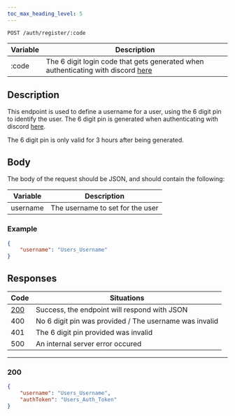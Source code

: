 ```yaml
---
toc_max_heading_level: 5
---
```


```
POST /auth/register/:code
```

| Variable | Description |
| -------- | -------- |
| :code    | The 6 digit login code that gets generated when authenticating with discord [here](https://api.kocity.xyz/web/discord) |

## Description

This endpoint is used to define a username for a user, using the 6 digit pin to identify the user. The 6 digit pin is generated when authenticating with discord [here](https://api.kocity.xyz/web/discord).

The 6 digit pin is only valid for 3 hours after being generated.

## Body

The body of the request should be JSON, and should contain the following:

| Variable | Description |
| -------- | -------- |
| username | The username to set for the user |

### Example

```json
{
    "username": "Users_Username"
}
```

## Responses

| Code | Situations |
| -------- | -------- |
| [200](#200) | Success, the endpoint will respond with JSON |
| 400  | No 6 digit pin was provided / The username was invalid |
| 401  | The 6 digit pin provided was invalid |
| 500  | An internal server error occured |

***

### 200

```json
{
    "username": "Users_Username",
    "authToken": "Users_Auth_Token"
}
```